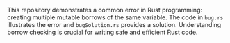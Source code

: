 This repository demonstrates a common error in Rust programming: creating multiple mutable borrows of the same variable.  The code in `bug.rs` illustrates the error and `bugSolution.rs` provides a solution.  Understanding borrow checking is crucial for writing safe and efficient Rust code.